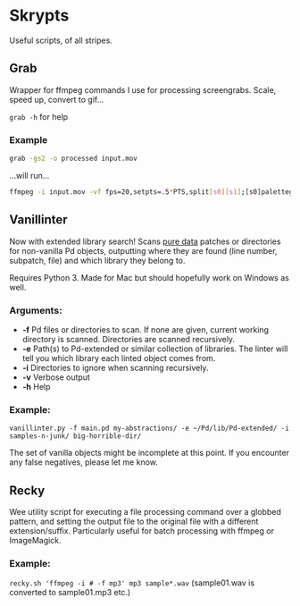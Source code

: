 # Skrypts

Useful scripts, of all stripes.

## Grab

Wrapper for ffmpeg commands I use for processing screengrabs. Scale, speed up, convert to gif...

`grab -h` for help

### Example
```bash
grab -gs2 -o processed input.mov
```

...will run...

```bash
ffmpeg -i input.mov -vf fps=20,setpts=.5*PTS,split[s0][s1];[s0]palettegen[p];[s1][p]paletteuse processed.gif
```

## Vanillinter

Now with extended library search! Scans [pure data](https://puredata.info/) patches or directories for non-vanilla Pd objects, outputting where they are found (line number, subpatch, file) and which library they belong to.

Requires Python 3. Made for Mac but should hopefully work on Windows as well.

### Arguments:
 -  **-f** Pd files or directories to scan. If none are given, current working directory is scanned. Directories are scanned recursively.
 -  **-e** Path(s) to Pd-extended or similar collection of libraries. The linter will tell you which library each linted object comes from.
 -  **-i** Directories to ignore when scanning recursively.
 -  **-v** Verbose output
 -  **-h** Help

### Example:
`vanillinter.py -f main.pd my-abstractions/ -e ~/Pd/lib/Pd-extended/ -i samples-n-junk/ big-horrible-dir/`

The set of vanilla objects might be incomplete at this point. If you encounter any false negatives, please let me know.

## Recky

Wee utility script for executing a file processing command over a globbed pattern, and setting the output file to the original file with a different extension/suffix. Particularly useful for batch processing with ffmpeg or ImageMagick.

### Example:
`recky.sh 'ffmpeg -i # -f mp3' mp3 sample*.wav` (sample01.wav is converted to sample01.mp3 etc.)
